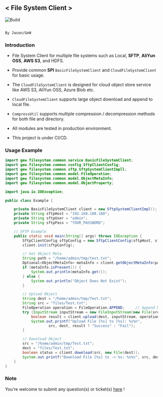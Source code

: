 ## < File System Client >
<img alt="Build" src=https://github.com/Jason-Gew/File-System-Client/workflows/Java-Build/badge.svg>

                                                                    			By Jason/GeW

### Introduction                                                             				 
 * File System Client for multiple file systems such as Local, **SFTP**, **AliYun OSS**, **AWS S3**, and HDFS.

 * Provide common **SPI** `BasicFileSystemClient` and `CloudFileSystemClient` for basic usage.

 * The `CloudFileSystemClient` is designed for cloud object store service like AWS S3, AliYun OSS, Azure Blob etc.

 * `CloudFileSystemClient` supports large object download and append to local file.
 
 * `CompressUtil` supports multiple compression / decompression methods for both file and directory.

 * All modules are tested in production environment.

 * This project is under CI/CD.


### Usage Example

```java
import gew.filesystem.common.service.BasicFileSystemClient;
import gew.filesystem.common.config.SftpClientConfig;
import gew.filesystem.common.sftp.SftpSystemClientImpll;
import gew.filesystem.common.model.FileOperation;
import gew.filesystem.common.model.ObjectMetaInfo;
import gew.filesystem.common.model.ObjectProperty;

import java.io.IOException;

public class Example {

    private BasicFileSystemClient client = new SftpSystemClientImpl();
    private String sftpHost = "192.168.100.160";
    private String sftpUser = "admin";
    private String sftpPass = "YOUR_PASSWORD";

    // SFTP Example
    public static void main(String[] args) throws IOException {
        SftpClientConfig sftpConfig = new SftpClientConfig(sftpHost, sftpUser, sftpPass);
        client.init(sftpConfig);

        // Get Object Meta
        String path = "/home/admin/tmp/test.txt";
        Optional<ObjectMetaInfo> metaInfo = client.getObjectMetaInfo(path);
        if (metaInfo.isPresent()) {
            System.out.println(metaInfo.get());
        } else {
            System.out.println("Object Does Not Exist");
        }

        // Upload Object
        String dest = "/home/admin/tmp/Test.txt";
        String src = "files/Test.txt";
        FileOperation operation = FileOperation.APPEND;     // Append Mode
        try (InputStream inputStream = new FileInputStream(new File(src))) {
            boolean result = client.upload(dest, inputStream, operation);
            System.out.printf("Upload File [%s] to [%s]: %s%n",
                    src, dest, result ? "Success" : "Fail");
        }

        // Download Object
        src = "/home/admin/tmp/Test.txt";
        dest = "files/Test.txt";
        boolean status = client.download(src, new File(dest));
        System.out.printf("Download File [%s] to -> %s: %s%n", src, dest, status);
    }
}

```

### Note
You're welcome to submit any question(s) or ticket(s) [here](https://github.com/Jason-Gew/File-System-Client/issues) !

                                                                    				
                                                    